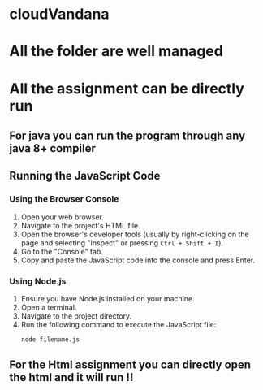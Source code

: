 # cloudVandana

# All the folder are well managed

# All the assignment can be directly run

## For java you can run the program through any java 8+ compiler

## Running the JavaScript Code

### Using the Browser Console

1. Open your web browser.
2. Navigate to the project's HTML file.
3. Open the browser's developer tools (usually by right-clicking on the page and selecting "Inspect" or pressing `Ctrl + Shift + I`).
4. Go to the "Console" tab.
5. Copy and paste the JavaScript code into the console and press Enter.

### Using Node.js

1. Ensure you have Node.js installed on your machine.
2. Open a terminal.
3. Navigate to the project directory.
4. Run the following command to execute the JavaScript file:
   ```bash
   node filename.js
   ```

## For the Html assignment you can directly open the html and it will run !!
